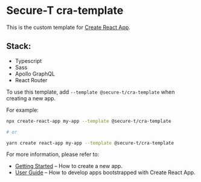 # Secure-T cra-template

This is the custom template for [Create React App](https://github.com/facebook/create-react-app).

## Stack: 
- Typescript
- Sass
- Apollo GraphQL
- React Router

To use this template, add `--template @secure-t/cra-template` when creating a new app.

For example:

```sh
npx create-react-app my-app --template @secure-t/cra-template

# or

yarn create react-app my-app --template @secure-t/cra-template
```

For more information, please refer to:

- [Getting Started](https://create-react-app.dev/docs/getting-started) – How to create a new app.
- [User Guide](https://create-react-app.dev) – How to develop apps bootstrapped with Create React App.
